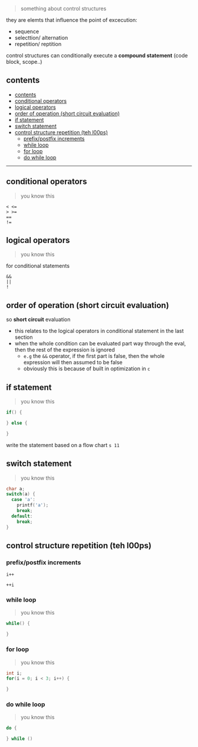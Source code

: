 
> something about control structures

they are elemts that influence the point of excecution:

- sequence
- selecttion/ alternation
- repetition/ reptition

control structures can conditionally execute a **compound statement** (code block, scope..)

## contents

- [contents](#contents)
- [conditional operators](#conditional-operators)
- [logical operators](#logical-operators)
- [order of operation (short circuit evaluation)](#order-of-operation-short-circuit-evaluation)
- [if statement](#if-statement)
- [switch statement](#switch-statement)
- [control structure repetition (teh l00ps)](#control-structure-repetition-teh-l00ps)
  - [prefix/postfix increments](#prefixpostfix-increments)
  - [while loop](#while-loop)
  - [for loop](#for-loop)
  - [do while loop](#do-while-loop)

---

## conditional operators

> you know this

```
< <=
> >=
==
!=
```

## logical operators

> you know this

for conditional statements

```
&&
||
!
```

## order of operation (short circuit evaluation)

so **short circuit** evaluation

- this relates to the logical operators in conditional statement in the last section
- when the whole condition can be evaluated part way through the eval, then the rest of the expression is ignored
  - `e.g` the `&&`  operator, if the first part is false, then the whole expression will then assumed to be false
  - obviously this is because of built in optimization in `c`

## if statement

> you know this

```c
if() {

} else {

}
```

write the statement based on a flow chart `s 11`



## switch statement

> you know this

```c
char a;
switch(a) {
  case 'a':
    printf('a');
    break;
  default:
    break;
}
```

## control structure repetition (teh l00ps)

### prefix/postfix increments

`i++`

`++i`

### while loop

> you know this

```c
while() {

}
```

### for loop

> you know this

```c
int i;
for(i = 0; i < 3; i++) {

}
```

### do while loop

> you know this

```c
do {

} while ()

```

